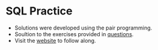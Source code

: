 # SQL Practice

- Solutions were developed using the pair programming.
- Soultion to the exercises provided in [questions](https://sqlzoo.net).
- Visit the [website](https://sqlzoo.net) to follow along.
